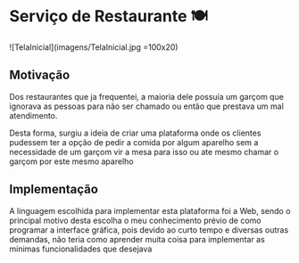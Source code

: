 
# Serviço de Restaurante :plate_with_cutlery:

![TelaInicial](imagens/TelaInicial.jpg =100x20)
## Motivação

<p>Dos restaurantes que ja frequentei, a maioria dele possuía um garçom que ignorava as pessoas para não ser chamado ou então que prestava um mal atendimento.</p>
<p>Desta forma, surgiu a ideia de criar uma plataforma onde os clientes pudessem ter a opção de pedir a comida por algum aparelho sem a necessidade de um garçom vir a mesa para isso ou ate mesmo chamar o garçom por este mesmo aparelho</p>

## Implementação
<p>A linguagem escolhida para implementar esta plataforma foi a Web, sendo o principal motivo desta escolha o meu conhecimento prévio de como programar a interface gráfica, pois devido ao curto tempo e diversas outras demandas, não teria como aprender muita coisa para implementar as mínimas funcionalidades que desejava</p>
